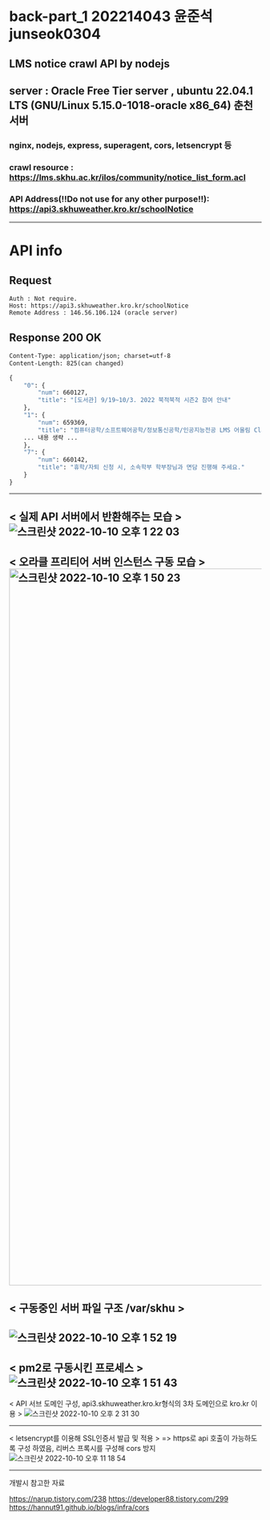 # back-part_1 202214043 윤준석 junseok0304
LMS notice crawl API by nodejs
---
## server : Oracle Free Tier server , ubuntu 22.04.1 LTS (GNU/Linux 5.15.0-1018-oracle x86_64) 춘천서버
### nginx, nodejs, express, superagent, cors, letsencrypt 등
### crawl resource : https://lms.skhu.ac.kr/ilos/community/notice_list_form.acl
### API Address(!!Do not use for any other purpose!!): https://api3.skhuweather.kro.kr/schoolNotice
---
# API info
## Request
``` GET /api/schoolNotice HTTP/1.1
Auth : Not require.
Host: https://api3.skhuweather.kro.kr/schoolNotice
Remote Address : 146.56.106.124 (oracle server)
```
## Response 200 OK
``` HTTP/1.1 200 OK
Content-Type: application/json; charset=utf-8
Content-Length: 825(can changed)

{
    "0": {
        "num": 660127,
        "title": "[도서관] 9/19~10/3. 2022 북적북적 시즌2 참여 안내"
    },
    "1": {
        "num": 659369,
        "title": "컴퓨터공학/소프트웨어공학/정보통신공학/인공지능전공 LMS 어울림 Class 안내"
    ... 내용 생략 ...
    },
    "7": {
        "num": 660142,
        "title": "휴학/자퇴 신청 시, 소속학부 학부장님과 면담 진행해 주세요."
    }
} 
```
---
< 실제 API 서버에서 반환해주는 모습 >
![스크린샷 2022-10-10 오후 1 22 03](https://user-images.githubusercontent.com/83647215/194798951-0a7115c2-4e17-4ac0-9c56-e68e2ad100a4.png)
---
< 오라클 프리티어 서버 인스턴스 구동 모습 >
<img width="1429" alt="스크린샷 2022-10-10 오후 1 50 23" src="https://user-images.githubusercontent.com/83647215/194800795-dfc7f5cc-67ed-4f6f-8290-97a0d37df34d.png">
---
< 구동중인 서버 파일 구조 /var/skhu >
---
![스크린샷 2022-10-10 오후 1 52 19](https://user-images.githubusercontent.com/83647215/194800925-c86eacd1-ab9a-42c2-88f7-ef5bddfa2bb0.png)
---
< pm2로 구동시킨 프로세스 >
![스크린샷 2022-10-10 오후 1 51 43](https://user-images.githubusercontent.com/83647215/194800894-f921071b-aaaf-490f-8ca3-c21704890a4b.png)
---
< API 서브 도메인 구성, api3.skhuweather.kro.kr형식의 3차 도메인으로 kro.kr 이용 >
![스크린샷 2022-10-10 오후 2 31 30](https://user-images.githubusercontent.com/83647215/194803747-8a91bebc-7e19-49dd-8482-17df8078d99a.png)

---

< letsencrypt를 이용해 SSL인증서 발급 및 적용 > 
=> https로 api 호출이 가능하도록 구성 하였음, 리버스 프록시를 구성해 cors 방지
![스크린샷 2022-10-10 오후 11 18 54](https://user-images.githubusercontent.com/83647215/194887495-1da5f007-d168-4d42-8198-7c878c65e1b6.png)

---

개발시 참고한 자료

https://narup.tistory.com/238
https://developer88.tistory.com/299
https://hannut91.github.io/blogs/infra/cors
